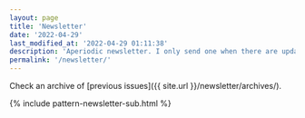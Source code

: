 ```yaml
---
layout: page
title: 'Newsletter'
date: '2022-04-29'
last_modified_at: '2022-04-29 01:11:38'
description: 'Aperiodic newsletter. I only send one when there are updates to share, mostly about releases or facts from the audio and game industries.'
permalink: '/newsletter/'
---
```

Check an archive of [previous issues]({{ site.url }}/newsletter/archives/).

{% include pattern-newsletter-sub.html %}